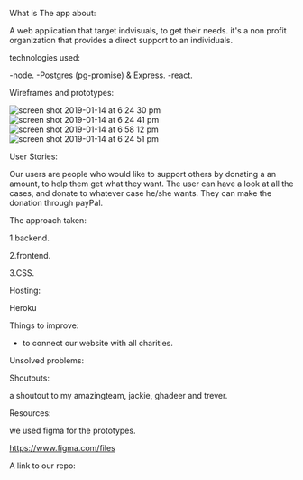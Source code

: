  What is The app about: 
 
 A web application that target indvisuals, to get their needs.  it's a non profit organization that provides a direct support to an individuals. 
 
 technologies used:
 
 -node.
 -Postgres (pg-promise) & Express.
 -react.
 
Wireframes and prototypes:

![screen shot 2019-01-14 at 6 24 30 pm](https://user-images.githubusercontent.com/44443628/51123320-e3bdb880-182c-11e9-95f4-5efd7ec5c550.png)
![screen shot 2019-01-14 at 6 24 41 pm](https://user-images.githubusercontent.com/44443628/51123388-06e86800-182d-11e9-90af-518bcf5812b0.png)
![screen shot 2019-01-14 at 6 58 12 pm](https://user-images.githubusercontent.com/44443628/51124034-5f6c3500-182e-11e9-9fdd-7e88190d789c.png)
![screen shot 2019-01-14 at 6 24 51 pm](https://user-images.githubusercontent.com/44443628/51123437-21badc80-182d-11e9-95ca-5a49ac852495.png)

User Stories:

Our users are people who would like to support others by donating a an amount, to help them get what they want.
The user can have a look at all the cases, and donate to whatever case he/she wants. They can make the donation through payPal.

The approach taken:

1.backend.

2.frontend.

3.CSS.

Hosting:

Heroku

Things to improve:

- to connect our website with all charities.

Unsolved problems:

Shoutouts:

a shoutout to my amazingteam, jackie, ghadeer and trever.

Resources:

we used figma for the prototypes.

https://www.figma.com/files 

A link to our repo:
